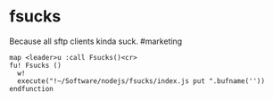 # fsucks

Because all sftp clients kinda suck. #marketing

```vimL
map <leader>u :call Fsucks()<cr>
fu! Fsucks ()
  w!
  execute("!~/Software/nodejs/fsucks/index.js put ".bufname(''))
endfunction

```

